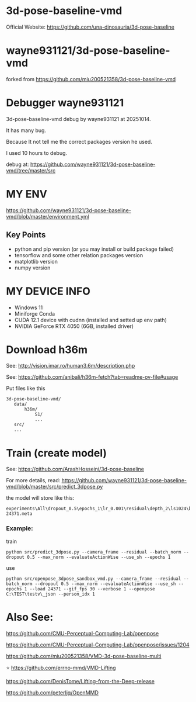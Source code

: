 # 3d-pose-baseline-vmd

Official Website: https://github.com/una-dinosauria/3d-pose-baseline

# wayne931121/3d-pose-baseline-vmd
forked from https://github.com/miu200521358/3d-pose-baseline-vmd
# Debugger wayne931121
3d-pose-baseline-vmd debug by wayne931121 at 20251014. 

It has many bug. 

Because It not tell me the correct packages version he used. 

I used 10 hours to debug.

debug at: https://github.com/wayne931121/3d-pose-baseline-vmd/tree/master/src

# MY ENV

https://github.com/wayne931121/3d-pose-baseline-vmd/blob/master/environment.yml

## Key Points

- python and pip version (or you may install or build package failed)
- tensorflow and some other relation packages version
- matplotlib version
- numpy version

# MY DEVICE INFO

 - Windows 11
 - Miniforge Conda
 - CUDA 12.1 device with cudnn (installed and setted up env path)
 - NVIDIA GeForce RTX 4050 (6GB, installed driver)

# Download h36m

See: http://vision.imar.ro/human3.6m/description.php

See: https://github.com/anibali/h36m-fetch?tab=readme-ov-file#usage

Put files like this
```
3d-pose-baseline-vmd/
   data/
       h36m/
           S1/
           ...
   src/
   ...
```

# Train (create model)

See: https://github.com/ArashHosseini/3d-pose-baseline

For more details, read: https://github.com/wayne931121/3d-pose-baseline-vmd/blob/master/src/predict_3dpose.py

the model will store like this: 
```
experiments\All\dropout_0.5\epochs_1\lr_0.001\residual\depth_2\ls1024\bs64\np\maxnorm\batch_normalization\use_stacked_hourglass\predict_17checkpoint-24371.meta
```

### Example:
train
```
python src/predict_3dpose.py --camera_frame --residual --batch_norm --dropout 0.5 --max_norm --evaluateActionWise --use_sh --epochs 1
```
use
```
python src/openpose_3dpose_sandbox_vmd.py --camera_frame --residual --batch_norm --dropout 0.5 --max_norm --evaluateActionWise --use_sh --epochs 1 --load 24371 --gif_fps 30 --verbose 1 --openpose C:\TEST\testv\_json --person_idx 1
```

# Also See:

https://github.com/CMU-Perceptual-Computing-Lab/openpose

https://github.com/CMU-Perceptual-Computing-Lab/openpose/issues/1204

https://github.com/miu200521358/VMD-3d-pose-baseline-multi

⭐ https://github.com/errno-mmd/VMD-Lifting

https://github.com/DenisTome/Lifting-from-the-Deep-release

https://github.com/peterljq/OpenMMD

